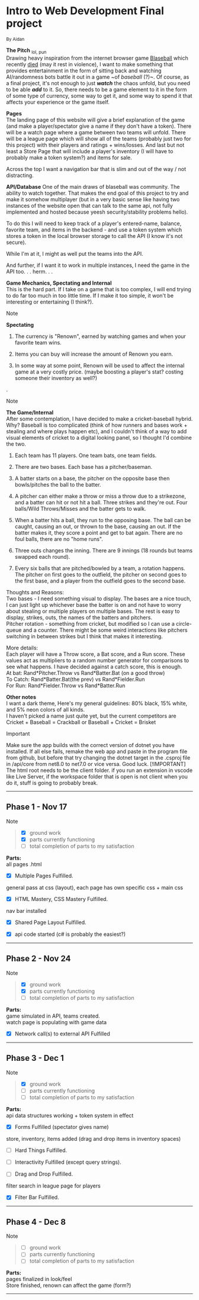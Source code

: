 # Intro to Web Development Final project

<sub>By Aidan</sub>

**The Pitch** <sub>lol, pun</sub>  
Drawing heavy inspiration from the internet browser game <a href="https://en.wikipedia.org/wiki/Blaseball" rel="noopener noreferrer" target="_blank" >Blaseball</a> which recently <a href="https://www.blaseball.com/" rel="noopener noreferrer" target="_blank">died</a> (may it rest in violence), I want to make something that provides entertainment in the form of sitting back and watching AI/randomness bots battle it out in a game ~of *baseball* (?)~. Of course, as a final project, it's not enough to just ***watch*** the chaos unfold, but you need to be able ***add*** to it. So, there needs to be a game element to it in the form of some type of currency, some way to get it, and some way to spend it that affects your experience or the game itself.

**Pages**  
The landing page of this website will give a brief explanation of the game (and make a player/spectator give a name if they don't have a token). There will be a watch page where a game between two teams will unfold. There will be a league page which will show all of the teams (probably just two for this project) with their players and ratings + wins/losses. And last but not least a Store Page that will include a player's inventory (I will have to probably make a token system?) and items for sale.

Across the top I want a navigation bar that is slim and out of the way / not distracting.

**API/Database**
One of the main draws of blaseball was community. The ability to watch together. That makes the end goal of this project to try and make it somehow multiplayer (but in a very basic sense like having two instances of the website open that can talk to the same api, not fully implemented and hosted because yeesh security/stability problems hello).

To do this I will need to keep track of a player's entered-name, balance, favorite team, and items in the backend \- and use a token system which stores a token in the local browser storage to call the API (I know it's not secure).

While I'm at it, I might as well put the teams into the API.

And further, if I want it to work in multiple instances, I need the game in the API too. . . herm. . .

**Game Mechanics, Spectating and Internal**  
This is the hard part. If I take on a game that is too complex, I will end trying to do far too much in too little time. If I make it too simple, it won't be interesting or entertaining (I think?).

> [!NOTE]
> **Spectating**  
> 1. The currency is "Renown", earned by watching games and when your favorite team wins.
> 
> 2. Items you can buy will increase the amount of Renown you earn.
> 
> 3. In some way at some point, Renown will be used to affect the internal game at a very costly price. (maybe boosting a player's stat? costing someone their inventory as well?)
> 
>
. 
>[!NOTE]
> **The Game/Internal**  
> After some contemplation, I have decided to make a cricket-baseball hybrid. Why? Baseball is too complicated (think of how runners and bases work + stealing and where plays happen etc), and I couldn't think of a way to add visual elements of cricket to a digital looking panel, so I thought I'd combine the two.
> 
> 1. Each team has 11 players. One team bats, one team fields.
> 
> 2. There are two bases. Each base has a pitcher/baseman. 
> 
> 3. A batter starts on a base, the pitcher on the opposite base then bowls/pitches the ball to the batter.
> 
> 4. A pitcher can either make a throw or miss a throw due to a strikezone, and a batter can hit or not hit a ball. Three strikes and they're out. Four balls/Wild Throws/Misses and the batter gets to walk.
> 
> 5. When a batter hits a ball, they run to the opposing base. The ball can be caught, causing an out, or thrown to the base, causing an out. If the batter makes it, they score a point and get to bat again. There are no foul balls, there are no "home runs".
> 
> 6. Three outs changes the inning. There are 9 innings (18 rounds but teams swapped each round).
> 
> 7. Every six balls that are pitched/bowled by a team, a rotation happens. The pitcher on first goes to the outfield, the pitcher on second goes to the first base, and a player from the outfield goes to the second base.
> 
> 
> Thoughts and Reasons:  
> Two bases \- I need something visual to display. The bases are a nice touch, I can just light up whichever base the batter is on and not have to worry about stealing or multiple players on multiple bases. The rest is easy to display, strikes, outs, the names of the batters and pitchers.  
> Pitcher rotation \- something from cricket, but modified so I can use a circle-queue and a counter. There might be some weird interactions like pitchers switching in between strikes but I think that makes it interesting.
> 
> More details:  
> Each player will have a Throw score, a Bat score, and a Run score. These values act as multipliers to a random number generator for comparisons to see what happens. I have decided against a catch score, this is enough.  
> At bat: Rand\*Pitcher.Throw vs Rand\*Batter.Bat (on a good throw)  
> To Catch: Rand\*Batter.Bat(the prev) vs Rand\*Fielder.Run  
> For Run: Rand\*Fielder.Throw vs Rand\*Batter.Run  
> 

**Other notes**  
I want a dark theme, Here's my general guidelines: 80% black, 15% white, and 5% neon colors of all kinds.  
I haven't picked a name just quite yet, but the current competitors are Cricket + Baseball = Crackball or Baseball + Cricket = Brisket

> [!IMPORTANT]
> Make sure the app builds with the correct version of dotnet you have installed. If all else fails, remake the web app and paste in the program file from github, but before that try changing the dotnet target in the .csproj file in /api/core from net8.0 to net7.0 or vice versa. Good luck.
> [!IMPORTANT]
> The html root needs to be the client folder. if you run an extension in vscode like Live Server, if the workspace folder that is open is not client when you do it, stuff is going to probably break.

---

## Phase 1 \- Nov 17

>[!NOTE]
>> - [x] ground work  
>> - [x] parts currently functioning
>> - [ ] total completion of parts to my satisfaction  
>
>   
> **Parts:**  
> all pages .html  
> - [x] Multiple Pages Fulfilled.  
>
> general pass at css (layout), each page has own specific css + main css  
> - [x] HTML Mastery, CSS Mastery Fulfilled.  
>
> nav bar installed  
> - [x] Shared Page Layout Fulfilled.  
> 
> - [x] api code started (c# is probably the easiest?)  



---

## Phase 2 \- Nov 24

>[!NOTE]
>>
>> - [x] ground work  
>> - [x] parts currently functioning  
>> - [ ] total completion of parts to my satisfaction  
> 
>   
> **Parts:**  
> game simulated in API, teams created.  
> watch page is populating with game data  
> - [x] Network call(s) to external API Fulfilled  
> 
> 
---

## Phase 3 \- Dec 1

>[!NOTE]
>>
>> - [x] ground work  
>> - [ ] parts currently functioning  
>> - [ ] total completion of parts to my satisfaction  
> 
>   
> **Parts:**  
> api data structures working + token system in effect  
> 
> - [x] Forms Fulfilled (spectator gives name)
> 
> store, inventory, items added (drag and drop items in inventory spaces)  
> 
> - [ ] Hard Things Fulfilled.  
> 
> - [ ] Interactivity Fulfilled (except query strings).  
> - [ ] Drag and Drop Fulfilled.  
> 
> filter search in league page for players  
> - [x] Filter Bar Fulfilled.  
> 
>
---

## Phase 4 \- Dec 8

> [!NOTE]
>>
>> - [ ] ground work  
>> - [ ] parts currently functioning  
>> - [ ] total completion of parts to my satisfaction  
> 
>   
> **Parts:**  
> pages finalized in look/feel  
> Store finished, renown can affect the game (form?)
> 
>

---

